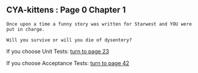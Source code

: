 ## CYA-kittens : Page 0 Chapter 1

```
Once upon a time a funny story was written for Starwest and YOU were put in charge. 

Will you survive or will you die of dysentery?
```


If you choose Unit Tests: [turn to page 23](../page-23/README.md)

If you choose Acceptance Tests: [turn to page 42](../page-42/README.md)
